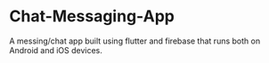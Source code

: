 # Chat-Messaging-App
A messing/chat app built using flutter and firebase that runs both on Android and iOS devices. 
